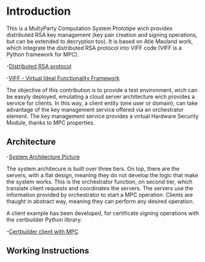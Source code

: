 # Introduction
This is a MultyParty Computation System Prototipe wich provides distributed RSA key management (key pair creation and signing operations, but can be extended to decryption too). 
It is based on Atle Mauland work, which integrate the distributed RSA protocol into VIFF code (VIFF is a Python framework for MPC).

-[Distributed RSA protocol](https://www.researchgate.net/publication/266524261_Realizing_Distributed_RSA_using_Secure_Multiparty_Computations)

-[VIFF - Virtual Ideal Functionality Framework](http://viff.dk/)

The objective of this contribution is to provide a test environment, wich can be easyly deployed, emulating a cloud server architecture wich provides a service for clients. In this way, a client entity (one user or domain), can take advantage of the key management service offered via an orchestrator element. The key management service provides a virtual Hardware Security Module, thanks to MPC properties.

## Architecture

-[System Architecture Picture](https://github.com/dmoralesescalera/RSA-MPC-server/blob/master/pics/architecture.jpg)

The system architecure is built over three tiers. On top, there are the servers, with a flat design, meaning they do not develop the logic that make the system works. This is the orchestrator function, on second tier, which translate client requests and coordinates the servers.
The servers use the information provided by orchestrator to start a MPC operation. Clients are thaught in abstract way, meaning they can perform any desired operation.

A client example has been developed, for certificate signing operations with the certbuilder Python library:

-[Certbuilder client with MPC](https://github.com/dmoralesescalera/certbuilder)

## Working Instructions
